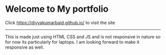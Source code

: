 # Welcome to My portfolio

Click https://divyakumarbaid.github.io/ to visit the site

---

This is made just using HTML CSS and JS and is not responsive in nature so for now its particularly for laptops. I am looking forward to make it responsive as well.
